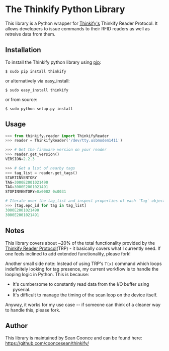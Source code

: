 # The Thinkify Python Library
This library is a Python wrapper for [Thinkify's](http://www.thinkifyit.com) Thinkify Reader Protocol. It allows developers to issue commands to their RFID readers as well as retreive data from them.

## Installation
To install the Thinkify python library using [pip](https://pypi.python.org/pypi/pip):

```
$ sudo pip install thinkify
```

or alternatively via easy_install:

```
$ sudo easy_install thinkify
```

or from source:

```
$ sudo python setup.py install
```

## Usage

```python
>>> from thinkify.reader import ThinkifyReader
>>> reader = ThinkifyReader('/dev/tty.usbmodem1411')

>>> # Get the firmware version on your reader
>>> reader.get_version()
VERSION=2.2.3

>>> # Get a list of nearby tags
>>> tag_list = reader.get_tags()
STARTINVENTORY
TAG=3000E2001021490
TAG=3000E2001021491
STOPINVENTORY=0x0002 0x0031

# Iterate over the tag_list and inspect properties of each `Tag` object
>>> [tag.epc_id for tag in tag_list]
3000E2001021490
3000E2001021491
```

## Notes
This library covers about ~20% of the total functionality provided by the [Thinkify Reader Protocol](http://bit.ly/1dKFJ5x)(TRP) - it basically covers what I currently need. If one feels inclined to add extended functionality, please fork!

Another small side note: Instead of using TRP's `T(x)` command which loops indefinitely looking for tag presence, my current workflow is to handle the looping logic in Python. This is because:

* It's cumbersome to constantly read data from the I/O buffer using pyserial.
* It's difficult to manage the timing of the scan loop on the device itself.

Anyway, it works for my use case -- if someone can think of a cleaner way to handle this, please fork.

## Author
This library is maintained by Sean Coonce and can be found here: https://github.com/cooncesean/thinkify/
